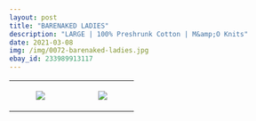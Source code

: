 ```yaml
---
layout: post
title: "BARENAKED LADIES"
description: "LARGE | 100% Preshrunk Cotton | M&amp;O Knits"
date: 2021-03-08
img: /img/0072-barenaked-ladies.jpg
ebay_id: 233989913117
---
```




<table style="width:100%;"><tr><td style="vertical-align:top;">
      <figure class="tmblr-full" data-orig-height="2048" data-orig-width="1365" data-orig-src="https://concertshirts.netlify.app/shirts/0072/0072-01.jpg"><img src="https://64.media.tumblr.com/4a1258569859f1205b75553fb458951a/ac8c42a1045b75bd-b6/s540x810/f52a5509dae750bcf989fb6961b490ee4e894ac4.jpg" data-orig-height="2048" data-orig-width="1365" data-orig-src="https://concertshirts.netlify.app/shirts/0072/0072-01.jpg"/></figure></td>
    <td style="vertical-align:top;">
      <figure class="tmblr-full" data-orig-height="2048" data-orig-width="1365" data-orig-src="https://concertshirts.netlify.app/shirts/0072/0072-02.jpg"><img src="https://64.media.tumblr.com/2cdd0bd795546e3e54bac09bca5247a2/ac8c42a1045b75bd-2c/s540x810/0aeaba453e02dddeaf052bb378f064c92378da48.jpg" data-orig-height="2048" data-orig-width="1365" data-orig-src="https://concertshirts.netlify.app/shirts/0072/0072-02.jpg"/></figure></td>
  </tr></table>
